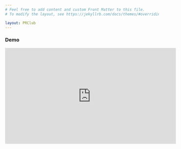 ```yaml
---
# Feel free to add content and custom Front Matter to this file.
# To modify the layout, see https://jekyllrb.com/docs/themes/#overriding-theme-defaults

layout: PRClub
---
```


### Demo
<iframe width="560" height="315" src="https://www.youtube.com/embed/wXDWn2_5Wmk" title="YouTube video player" frameborder="0" allow="accelerometer; clipboard-write; encrypted-media; gyroscope; picture-in-picture" allowfullscreen></iframe>